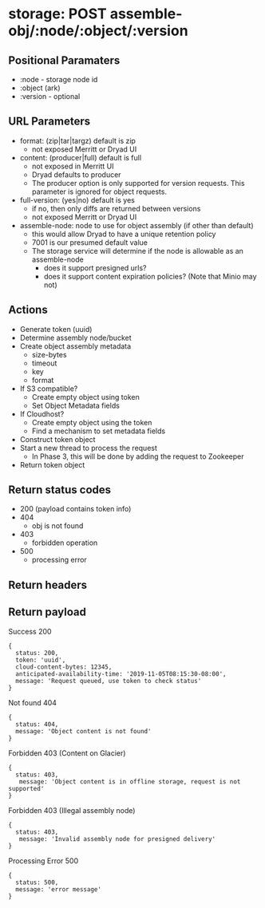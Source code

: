 # storage: POST assemble-obj/:node/:object/:version

## Positional Paramaters
- :node - storage node id
- :object (ark)
- :version - optional

## URL Parameters
- format: (zip|tar|targz) default is zip
  - not exposed Merritt or Dryad UI
- content: (producer|full) default is full
  - not exposed in Merritt UI
  - Dryad defaults to producer
  - The producer option is only supported for version requests.  This parameter is ignored for object requests. 
- full-version: (yes|no) default is yes
  - if no, then only diffs are returned between versions
  - not exposed Merritt or Dryad UI
- assemble-node: node to use for object assembly (if other than default)
  - this would allow Dryad to have a unique retention policy
  - 7001 is our presumed default value
  - The storage service will determine if the node is allowable as an assemble-node
    - does it support presigned urls?
    - does it support content expiration policies?  (Note that Minio may not)

## Actions

- Generate token (uuid)
- Determine assembly node/bucket
- Create object assembly metadata
  - size-bytes
  - timeout
  - key
  - format
- If S3 compatible?
  - Create empty object using token
  - Set Object Metadata fields
- If Cloudhost?
  - Create empty object using the token
  - Find a mechanism to set metadata fields
- Construct token object
- Start a new thread to process the request
  - In Phase 3, this will be done by adding the request to Zookeeper
- Return token object

## Return status codes
- 200 (payload contains token info)
- 404
  - obj is not found
- 403
  - forbidden operation
- 500
  - processing error

## Return headers

## Return payload

Success 200
```
{
  status: 200,
  token: 'uuid',
  cloud-content-bytes: 12345,
  anticipated-availability-time: '2019-11-05T08:15:30-08:00',
  message: 'Request queued, use token to check status'
}
```

Not found 404
```
{
  status: 404,
  message: 'Object content is not found'
}
```

Forbidden 403 (Content on Glacier)
```
{
  status: 403,
   message: 'Object content is in offline storage, request is not supported'
}
```

Forbidden 403 (Illegal assembly node)
```
{
  status: 403,
   message: 'Invalid assembly node for presigned delivery'
}
```

Processing Error 500
```
{
  status: 500,
  message: 'error message'
}
```
